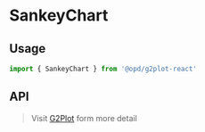 # SankeyChart

## Usage

```ts
import { SankeyChart } from '@opd/g2plot-react'
```

## API

<API id="SankeyChart"></API>

> Visit [G2Plot](https://g2plot.antv.antgroup.com/api/plot-api) form more detail
